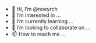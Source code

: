 - 👋 Hi, I’m @noeyrch
- 👀 I’m interested in ...
- 🌱 I’m currently learning ...
- 💞️ I’m looking to collaborate on ...
- 📫 How to reach me ...

<!---
noeyrch/noeyrch is a ✨ special ✨ repository because its `README.md` (this file) appears on your GitHub profile.
You can click the Preview link to take a look at your changes.
--->

